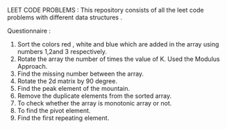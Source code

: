 LEET CODE PROBLEMS 
: This repository consists of all the leet code problems with different data structures . 

Questionnaire : 
1. Sort the colors red , white and blue which are added in the array using numbers 1,2and 3 respectively.
2. Rotate the array the number of times the value of K. Used the Modulus Approach.
3. Find the missing number between the array.
4. Rotate the 2d matrix by 90 degree.
5. Find the peak element of the mountain.
6. Remove the duplicate elements from the sorted array.
7. To check whether the array is monotonic array or not.
8. To find the pivot element.
9. Find the first repeating element. 

